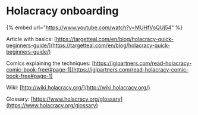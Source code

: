 # Holacracy onboarding

{% embed url="https://www.youtube.com/watch?v=MUHfVoQUj54" %}

Article with basics: [https://targetteal.com/en/blog/holacracy-quick-beginners-guide/](https://targetteal.com/en/blog/holacracy-quick-beginners-guide/)

Comics explaining the techniques: [https://igipartners.com/read-holacracy-comic-book-free\#page-1](https://igipartners.com/read-holacracy-comic-book-free#page-1)

Wiki: [http://wiki.holacracy.org/](http://wiki.holacracy.org/)

Glossary: [https://www.holacracy.org/glossary](https://www.holacracy.org/glossary)

